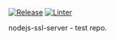 [![Release](https://github.com/JacekZubielik/nodejs-ssl-server/actions/workflows/release.yml/badge.svg)](https://github.com/JacekZubielik/nodejs-ssl-server/actions/workflows/release.yml) [![Linter](https://github.com/JacekZubielik/nodejs-ssl-server/actions/workflows/lint.yml/badge.svg)](https://github.com/JacekZubielik/nodejs-ssl-server/actions/workflows/lint.yml)

nodejs-ssl-server - test repo.